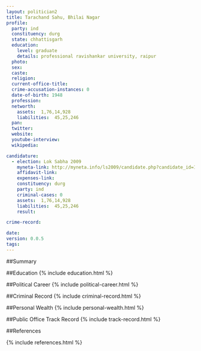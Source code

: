 ```yaml
---
layout: politician2
title: Tarachand Sahu, Bhilai Nagar
profile: 
  party: ind
  constituency: durg
  state: chhattisgarh
  education: 
    level: graduate
    details: professional ravishankar university, raipur
  photo: 
  sex: 
  caste: 
  religion: 
  current-office-title: 
  crime-accusation-instances: 0
  date-of-birth: 1948
  profession: 
  networth: 
    assets:  1,76,14,928
    liabilities:  45,25,246
  pan: 
  twitter: 
  website: 
  youtube-interview: 
  wikipedia: 

candidature: 
  - election: Lok Sabha 2009
    myneta-link: http://myneta.info/ls2009/candidate.php?candidate_id=110
    affidavit-link: 
    expenses-link: 
    constituency: durg 
    party: ind
    criminal-cases: 0
    assets:  1,76,14,928
    liabilities:  45,25,246
    result:  

crime-record: 

date: 
version: 0.0.5
tags: 
---
```

##Summary


##Education
{% include education.html %}


##Political Career
{% include political-career.html %}


##Criminal Record
{% include criminal-record.html %}


##Personal Wealth
{% include personal-wealth.html %}


##Public Office Track Record
{% include track-record.html %}


##References


{% include references.html %}